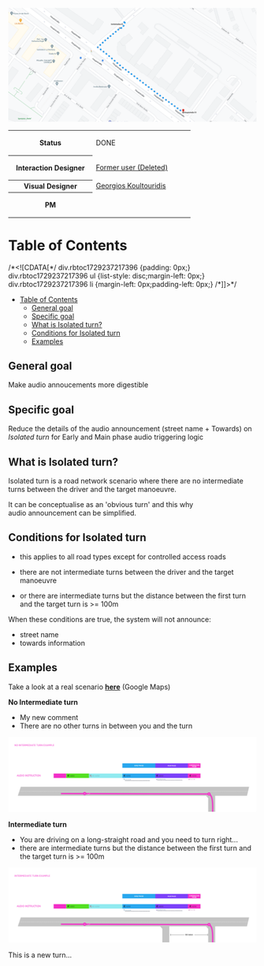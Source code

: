 ![](images/157696057.png)

<table class="wrapped confluenceTable"><colgroup><col style="width: 171.0px;"></colgroup><colgroup><col style="width: 199.0px;"></colgroup><tbody><tr><th class="highlight-grey confluenceTh" colspan="1" data-highlight-colour="grey">Status</th><td colspan="1" class="confluenceTd"><div class="content-wrapper"><p><span class="status-macro aui-lozenge aui-lozenge-success">DONE</span></p></div></td></tr><tr><th colspan="1" class="confluenceTh"><strong>Interaction Designer</strong></th><td colspan="1" class="confluenceTd"><div class="content-wrapper"><p><a class="confluence-userlink user-mention" data-account-id="712020:73555e9b-dcfa-442b-80ec-98ad0ea3d941" href="https://tomtom.atlassian.net/wiki/people/712020:73555e9b-dcfa-442b-80ec-98ad0ea3d941?ref=confluence" target="_blank" data-base-url="https://tomtom.atlassian.net/wiki">Former user (Deleted)</a> </p></div></td></tr><tr><th colspan="1" class="confluenceTh"><strong>Visual Designer</strong></th><td colspan="1" class="confluenceTd"><div class="content-wrapper"><a class="confluence-userlink user-mention" data-account-id="5be2fd44649a737c2342afbe" href="https://tomtom.atlassian.net/wiki/people/5be2fd44649a737c2342afbe?ref=confluence" target="_blank" data-linked-resource-id="22090465" data-linked-resource-version="1" data-linked-resource-type="userinfo" data-base-url="https://tomtom.atlassian.net/wiki">Georgios Koultouridis</a></div></td></tr><tr><th colspan="1" class="confluenceTh">PM</th><td colspan="1" class="confluenceTd"><div class="content-wrapper"><p><br></p></div></td></tr></tbody></table>

Table of Contents
=================

/\*<!\[CDATA\[\*/ div.rbtoc1729237217396 {padding: 0px;} div.rbtoc1729237217396 ul {list-style: disc;margin-left: 0px;} div.rbtoc1729237217396 li {margin-left: 0px;padding-left: 0px;} /\*\]\]>\*/

* [Table of Contents](#Isolatedturn-TableofContents)
    * [General goal](#Isolatedturn-Generalgoal)
    * [Specific goal](#Isolatedturn-Specificgoal)
    * [What is Isolated turn?](#Isolatedturn-WhatisIsolatedturn?)
    * [Conditions for Isolated turn](#Isolatedturn-ConditionsforIsolatedturn)
    * [Examples](#Isolatedturn-Examples)

**General goal**
----------------

Make audio annoucements more digestible

**Specific goal**
-----------------

Reduce the details of the audio announcement (street name + Towards) on _Isolated turn_ for Early and Main phase audio triggering logic

**What is Isolated turn?**
--------------------------

Isolated turn is a road network scenario where there are no intermediate turns between the driver and the target manoeuvre.

It can be conceptualise as an 'obvious turn' and this why audio announcement can be simplified.

**Conditions for Isolated turn**
--------------------------------

* this applies to all road types except for controlled access roads

* there are not intermediate turns between the driver and the target manoeuvre

* or there are intermediate turns but the distance between the first turn and the target turn is >= 100m

When these conditions are true, the system will not announce:

* street name
* towards information 

**Examples**
------------

Take a look at a real scenario **[here](https://www.google.de/maps/dir/52.4995286,13.4814377/52.4981261,13.4830352/@52.4988863,13.4822696,18.71z/data=!4m9!4m8!1m5!3m4!1m2!1d13.4813768!2d52.4994665!3s0x47a84ee6780e9325:0x980c4cbc8700444e!1m0!3e2)** (Google Maps)

**No Intermediate turn**

* My new comment
* There are no other turns in between you and the turn

![](images/157696059.png)

**Intermediate turn**

* You are driving on a long-straight road and you need to turn right...
* there are intermediate turns but the distance between the first turn and the target turn is >= 100m

![](images/157696062.png)

This is a new turn...
